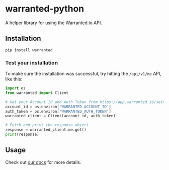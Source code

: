 # warranted-python
A helper library for using the Warranted.io API.

## Installation
`pip install warranted`

### Test your installation
To make sure the installation was successful, try hitting the `/api/v1/me` API, like this:
```python
import os
from warranted import Client

# Get your Account Id and Auth Token from https://app.warranted.io/settings/webhook
account_id = os.environ['WARRANTED_ACCOUNT_ID']
auth_token = os.environ['WARRANTED_AUTH_TOKEN']
warranted_client = Client(account_id, auth_token)

# Fetch and print the response object
response = warranted_client.me.get()
print(response)
```

## Usage
Check out [our docs](https://app.warranted.io/docs) for more details.